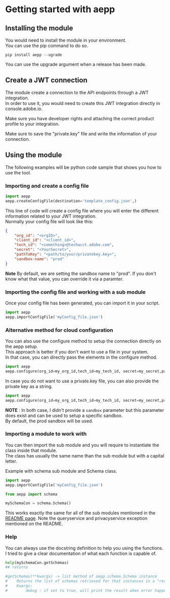 # Getting started with aepp

## Installing the module

You would need to install the module in your environment.\
You can use the pip command to do so.

```shell
pip install aepp --ugrade
```

You can use the upgrade argument when a release has been made.

## Create a JWT connection

The module create a connection to the API endpoints through a JWT integration.\
In order to use it, you would need to create this JWT integration directly in console.adobe.io.

Make sure you have developer rights and attaching the correct product profile to your integration.

Make sure to save the "private.key" file and write the information of your connection.

## Using the module

The following examples will be python code sample that shows you how to use the tool.

### Importing and create a config file

```python
import aepp
aepp.createConfigFile(destination='template_config.json',)
```

This line of code will create a config file where you will enter the different information related to your JWT integration.\
Normally your config file will look like this:

```JSON
{
    "org_id": "<orgID>",
    "client_id": "<client_id>",
    "tech_id": "<something>@techacct.adobe.com",
    "secret": "<YourSecret>",
    "pathToKey": "<path/to/your/privatekey.key>",
    "sandbox-name": "prod"
}
```

**Note** By default, we are setting the sandbox name to "prod". If you don't know what that value, you can override it via a paramter.

### Importing the config file and working with a sub module

Once your config file has been generated, you can import it in your script.

```python
import aepp
aepp.importConfigFile('myConfig_file.json')
```

### Alternative method for cloud configuration

You can also use the configure method to setup the connection directly on the aepp setup.\
This approach is better if you don't want to use a file in your system.\
In that case, you can directly pass the elements in the configure method.

```python
import aepp
aepp.configure(org_id=my_org_id,tech_id=my_tech_id, secret=my_secret,path_to_key=my_path_to_key,client_id=my_client_id)
```

In case you do not want to use a private.key file, you can also provide the private key as a string.

```python
import aepp
aepp.configure(org_id=my_org_id,tech_id=my_tech_id, secret=my_secret,private_key=my_key_as_string,client_id=my_client_id)
```

**NOTE** : In both case, I didn't provide a `sandbox` parameter but this parameter does exist and can be used to setup a specific sandbox.\
By default, the prod sandbox will be used.

### Importing a module to work with

You can then import the sub module and you will require to instantiate the class inside that module.\
The class has usually the same name than the sub module but with a capital letter.

Example with schema sub module and Schema class.

```python
import aepp
aepp.importConfigFile('myConfig_file.json')

from aepp import schema

mySchemaCon = schema.Schema()

```

This works exactly the same for all of the sub modules mentioned in the [README page](../README.md).
Note the queryservice and privacyservice exception mentioned on the README.

### Help

You can always use the docstring definition to help you using the functions.\
I tried to give a clear documentation of what each function is capable of.

```python
help(mySchemaCon.getSchemas)
## returns

#getSchemas(**kwargs) -> list method of aepp.schema.Schema instance
#    Returns the list of schemas retrieved for that instances in a "results" list.
#    Kwargs:
#        debug : if set to true, will print the result when error happens
```
